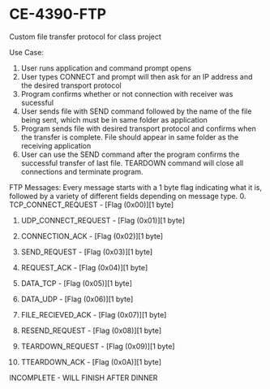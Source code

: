 # CE-4390-FTP
Custom file transfer protocol for class project

Use Case:
  1. User runs application and command prompt opens
  2. User types CONNECT and prompt will then ask for an IP address and the desired transport protocol
  3. Program confirms whether or not connection with receiver was sucessful
  4. User sends file with SEND command followed by the name of the file being sent, which must be in same folder as application
  5. Program sends file with desired transport protocol and confirms when the transfer is complete. File should appear in same folder
     as the receiving application
  6. User can use the SEND command after the program confirms the successful transfer of last file. TEARDOWN command will close all
     connections and terminate program.
     
FTP Messages:
Every message starts with a 1 byte flag indicating what it is, followed by a variety of different fields depending on message type.
0. TCP_CONNECT_REQUEST - [Flag (0x00)][1 byte]

1. UDP_CONNECT_REQUEST - [Flag (0x01)][1 byte]

2. CONNECTION_ACK - [Flag (0x02)][1 byte]

3. SEND_REQUEST - [Flag (0x03)][1 byte]

4. REQUEST_ACK - [Flag (0x04)][1 byte]

5. DATA_TCP - [Flag (0x05)][1 byte]

6. DATA_UDP - [Flag (0x06)][1 byte]

7. FILE_RECIEVED_ACK - [Flag (0x07)][1 byte]

8. RESEND_REQUEST - [Flag (0x08)][1 byte]

9. TEARDOWN_REQUEST - [Flag (0x09)][1 byte]

10. TTEARDOWN_ACK - [Flag (0x0A)][1 byte]

INCOMPLETE - WILL FINISH AFTER DINNER
